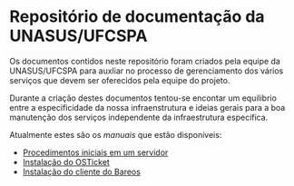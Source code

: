 # Repositório de documentação da UNASUS/UFCSPA

Os documentos contidos neste repositório foram criados pela equipe da UNASUS/UFCSPA para auxliar no
processo de gerenciamento dos vários serviços que devem ser oferecidos pela equipe do projeto.

Durante a criação destes documentos tentou-se encontar um equilibrio entre a especificidade da nossa
infraenstrutura e ideias gerais para a boa manutenção dos serviços independente da infraestrutura
específica.

Atualmente estes são os *manuais* que estão disponíveis:
- [Procedimentos iniciais em um servidor](server-setup.md)
- [Instalação do OSTicket](osticket-install.md)
- [Instalação do cliente do Bareos](bareos/client-install.md)

